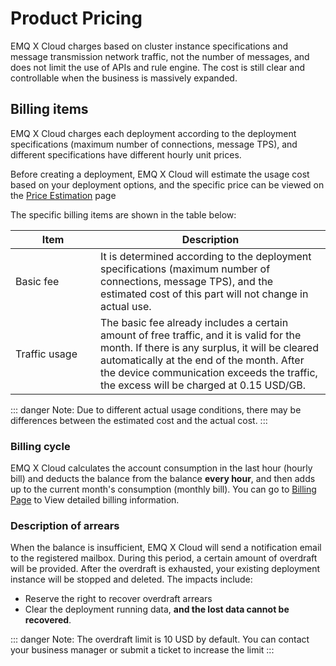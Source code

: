 # Product Pricing

EMQ X Cloud charges based on cluster instance specifications and message transmission network traffic, not the number of messages, and does not limit the use of APIs and rule engine. The cost is still clear and controllable when the business is massively expanded.



## Billing items

EMQ X Cloud charges each deployment according to the deployment specifications (maximum number of connections, message TPS), and different specifications have different hourly unit prices.

Before creating a deployment, EMQ X Cloud will estimate the usage cost based on your deployment options, and the specific price can be viewed on the [Price Estimation](https://cloud.emqx.io/calculator) page


The specific billing items are shown in the table below:

| Item  | Description                                               |
| -------- | ------------------------------------------------------------ |
| <div style="width: 120px"></div>Basic fee | It is determined according to the deployment specifications (maximum number of connections, message TPS), and the estimated cost of this part will not change in actual use. |
| Traffic usage | The basic fee already includes a certain amount of free traffic, and it is valid for the month. If there is any surplus, it will be cleared automatically at the end of the month. After the device communication exceeds the traffic, the excess will be charged at 0.15 USD/GB. |

::: danger
Note: Due to different actual usage conditions, there may be differences between the estimated cost and the actual cost.
:::



### Billing cycle

EMQ X Cloud calculates the account consumption in the last hour (hourly bill) and deducts the balance from the balance **every hour**, and then adds up to the current month's consumption (monthly bill). You can go to [Billing Page](https://cloud.emqx.io/console/billing/overview)  to View detailed billing information.

### Description of arrears

When the balance is insufficient, EMQ X Cloud will send a notification email to the registered mailbox. During this period, a certain amount of overdraft will be provided. After the overdraft is exhausted, your existing deployment instance will be stopped and deleted. The impacts include:

- Reserve the right to recover overdraft arrears
- Clear the deployment running data, **and the lost data cannot be recovered**.

::: danger
Note: The overdraft limit is 10 USD by default. You can contact your business manager or submit a ticket to increase the limit
:::

<!-- ### 计费示例一 TODO 等待添加 ### 计费示例二 -->